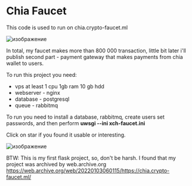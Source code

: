 # Chia Faucet
This code is used to run on chia.crypto-faucet.ml

![изображение](https://user-images.githubusercontent.com/82159969/172866208-6303fa02-aa40-4d61-b19c-9b0e5c56dacb.png)


In total, my faucet makes more than 800 000 transaction, little bit later i'll publish second part - payment gateway that makes payments from chia wallet to users.

To run this project you need:
- vps at least 1 cpu 1gb ram 10 gb hdd
- webserver - nginx
- database - postgresql
- queue - rabbitmq


To run you need to install a database, rabbitmq, create users set passwords, and then perform **uwsgi --ini xch-faucet.ini**





Click on star if you found it usable or interesting.

![изображение](https://user-images.githubusercontent.com/82159969/172861331-183bd154-804a-4213-9455-1569b43a4d05.png)


BTW:
This is my first flask project, so, don't be harsh.
I found that my project was archived by web.archive.org
https://web.archive.org/web/20220103060115/https://chia.crypto-faucet.ml/

